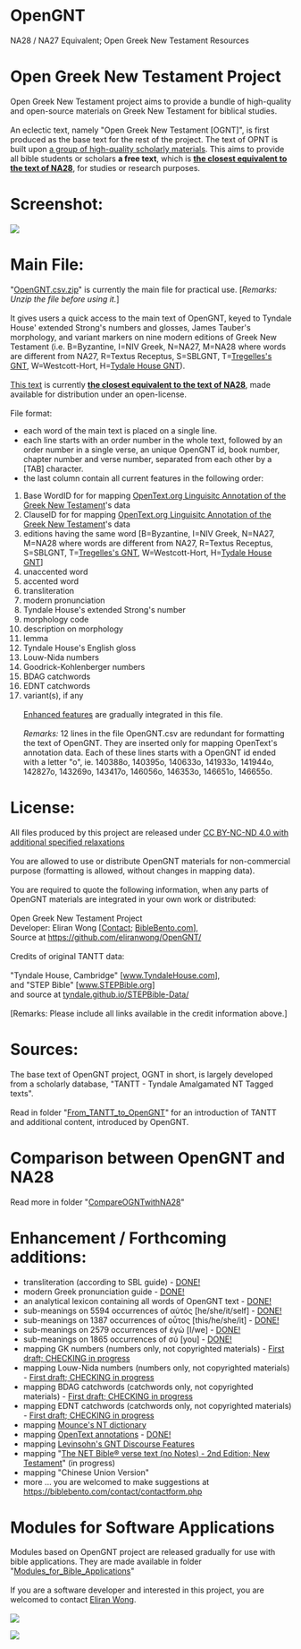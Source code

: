 # OpenGNT
NA28 / NA27 Equivalent; Open Greek New Testament Resources

# Open Greek New Testament Project

Open Greek New Testament project aims to provide a bundle of high-quality and open-source materials on Greek New Testament for biblical studies.
<br><br>
An eclectic text, namely "Open Greek New Testament [OGNT]", is first produced as the base text for the rest of the project.  The text of OPNT is built upon <a href='https://github.com/eliranwong/OpenGNT/tree/master/From_TANTT_to_OpenGNT'>a group of high-quality scholarly materials</a>.  This aims to provide all bible students or scholars <b>a free text</b>, which is <a href='https://github.com/eliranwong/OpenGNT/tree/master/CompareOGNTwithNA28'><b>the closest equivalent to the text of NA28</b></a>, for studies or research purposes.

# Screenshot:

<img src="screenshot.jpg">

# Main File:

"<a href='https://github.com/eliranwong/OpenGNT/blob/master/OpenGNT.csv.zip'>OpenGNT.csv.zip</a>" is currently the main file for practical use. [<i>Remarks: Unzip the file before using it.</i>]
<br><br>
It gives users a quick access to the main text of OpenGNT, keyed to Tyndale House' extended Strong's numbers and glosses, James Tauber's morphology, and variant markers on nine modern editions of Greek New Testament (i.e. B=Byzantine, I=NIV Greek, N=NA27, M=NA28 where words are different from NA27, R=Textus Receptus, S=SBLGNT, T=<a href='http://www.tyndalehouse.com/tregelles/' target='_blank'>Tregelles's GNT</a>, W=Westcott-Hort, H=<a href='https://www.thegreeknewtestament.com' target='_blank'>Tydale House GNT</a>).
<br><br>
<a href='https://github.com/eliranwong/OpenGNT/blob/master/OpenGNT.csv.zip'>This text</a> is currently <a href='https://github.com/eliranwong/OpenGNT/tree/master/CompareOGNTwithNA28'><b>the closest equivalent to the text of NA28</b></a>, made available for distribution under an open-license.
<br><br>
File format:
- each word of the main text is placed on a single line.<br>
- each line starts with an order number in the whole text, followed by an order number in a single verse, an unique OpenGNT id, book number, chapter number and verse number, separated from each other by a [TAB] character.<br>
- the last column contain all current features in the following order:<br>
1) Base WordID for for mapping <a href='https://github.com/OpenText-org/original_annotation' target='_blank'>OpenText.org Linguisitc Annotation of the Greek New Testament</a>'s data<br>
2) ClauseID for for mapping <a href='https://github.com/OpenText-org/original_annotation' target='_blank'>OpenText.org Linguisitc Annotation of the Greek New Testament</a>'s data<br>
3) editions having the same word [B=Byzantine, I=NIV Greek, N=NA27, M=NA28 where words are different from NA27, R=Textus Receptus, S=SBLGNT, T=<a href='http://www.tyndalehouse.com/tregelles/' target='_blank'>Tregelles's GNT</a>, W=Westcott-Hort, H=<a href='https://www.thegreeknewtestament.com' target='_blank'>Tydale House GNT</a>]<br>
4) unaccented word<br>
5) accented word<br>
6) transliteration<br>
7) modern pronunciation<br>
8) Tyndale House's extended Strong's number<br>
9) morphology code<br>
10) description on morphology<br>
11) lemma<br>
12) Tyndale House's English gloss<br>
13) Louw-Nida numbers<br>
14) Goodrick-Kohlenberger numbers<br>
15) BDAG catchwords<br>
16) EDNT catchwords<br>
17) variant(s), if any
<br><br>
<a href='https://github.com/eliranwong/OpenGNT/blob/master/README.md#enhancement--forthcoming-additions'>Enhanced features</a> are gradually integrated in this file.
<br><br>
<i>Remarks:</i> 12 lines in the file OpenGNT.csv are redundant for formatting the text of OpenGNT.  They are inserted only for mapping OpenText's annotation data.  Each of these lines starts with a OpenGNT id ended with a letter "o", ie. 140388o, 140395o, 140633o, 141933o, 141944o, 142827o, 143269o, 143417o, 146056o, 146353o, 146651o, 146655o.

# License:

All files produced by this project are released under <a href='https://creativecommons.org/licenses/by-nd/4.0/legalcode' target='_blank'>CC BY-NC-ND 4.0 with additional specified relaxations</a>
<br><br>
You are allowed to use or distribute OpenGNT materials for non-commercial purpose (formatting is allowed, without changes in mapping data).
<br><br>
You are required to quote the following information, when any parts of OpenGNT materials are integrated in your own work or distributed:
<br><br>
Open Greek New Testament Project<br>
Developer: Eliran Wong [<a href='https://biblebento.com/contact/contactform.php' target='_blank'>Contact</a>; <a href='https://biblebento.com/' target='_blank'>BibleBento.com</a>],<br>
Source at <a href='https://github.com/eliranwong/OpenGNT' target='_blank'>https://github.com/eliranwong/OpenGNT/</a>
<br><br>
Credits of original TANTT data:
<br><br>
"Tyndale House, Cambridge" [<a href='www.TyndaleHouse.com' target='_blank'>www.TyndaleHouse.com</a>],<br>
and "STEP Bible" [<a href='www.STEPBible.org' target='_blank'>www.STEPBible.org</a>]<br>
and source at <a href='tyndale.github.io/STEPBible-Data/' target='_blank'>tyndale.github.io/STEPBible-Data/</a>
<br><br>
[Remarks: Please include all links available in the credit information above.]

# Sources:

The base text of OpenGNT project, OGNT in short, is largely developed from a scholarly database, "TANTT - Tyndale Amalgamated NT Tagged texts".
<br><br>
Read in folder "<a href='https://github.com/eliranwong/OpenGNT/tree/master/From_TANTT_to_OpenGNT'>From_TANTT_to_OpenGNT</a>" for an introduction of TANTT and additional content, introduced by OpenGNT. 

# Comparison between OpenGNT and NA28

Read more in folder "<a href='https://github.com/eliranwong/OpenGNT/tree/master/CompareOGNTwithNA28'>CompareOGNTwithNA28</a>"

# Enhancement / Forthcoming additions:

- transliteration (according to SBL guide) - <a href='https://github.com/eliranwong/OpenGNT/blob/master/OpenGNT.csv.zip'>DONE!</a><br>
- modern Greek pronunciation guide - <a href='https://github.com/eliranwong/OpenGNT/blob/master/OpenGNT.csv.zip'>DONE!</a><br>
- an analytical lexicon containing all words of OpenGNT text - <a href='https://github.com/eliranwong/OpenGNT/blob/master/Enhancement/OpenGNT-Analytical_Lexicon.csv'>DONE!</a><br>
- sub-meanings on 5594 occurrences of αὐτός [he/she/it/self] - <a href='https://github.com/eliranwong/OpenGNT/blob/master/OpenGNT.csv.zip'>DONE!</a><br>
- sub-meanings on 1387 occurrences of οὗτος [this/he/she/it] - <a href='https://github.com/eliranwong/OpenGNT/blob/master/OpenGNT.csv.zip'>DONE!</a><br>
- sub-meanings on 2579 occurrences of ἐγώ [I/we] - <a href='https://github.com/eliranwong/OpenGNT/blob/master/OpenGNT.csv.zip'>DONE!</a><br>
- sub-meanings on 1865 occurrences of σύ [you] - <a href='https://github.com/eliranwong/OpenGNT/blob/master/OpenGNT.csv.zip'>DONE!</a><br>
- mapping GK numbers (numbers only, not copyrighted materials) - <a href='https://github.com/eliranwong/OpenGNT/blob/master/OpenGNT.csv.zip'>First draft; CHECKING in progress</a><br>
- mapping Louw-Nida numbers (numbers only, not copyrighted materials) - <a href='https://github.com/eliranwong/OpenGNT/blob/master/OpenGNT.csv.zip'>First draft; CHECKING in progress</a><br>
- mapping BDAG catchwords (catchwords only, not copyrighted materials) - <a href='https://github.com/eliranwong/OpenGNT/blob/master/OpenGNT.csv.zip'>First draft; CHECKING in progress</a><br>
- mapping EDNT catchwords (catchwords only, not copyrighted materials) - <a href='https://github.com/eliranwong/OpenGNT/blob/master/OpenGNT.csv.zip'>First draft; CHECKING in progress</a><br>
- mapping <a href='https://github.com/billmounce/dictionary' target='_blank'>Mounce's NT dictionary</a><br>
- mapping <a href='https://github.com/OpenText-org/original_annotation' target='_blank'>OpenText annotations</a> - <a href='https://github.com/eliranwong/OpenGNT/blob/master/OpenGNT.csv.zip'>DONE!</a><br>
- mapping <a href='https://github.com/biblicalhumanities/levinsohn' target='_blank'>Levinsohn's GNT Discourse Features</a><br>
- mapping "<a href='http://netbible.com/' target='_blank'>The NET Bible® verse text (no Notes) - 2nd Edition; New Testament</a>" (in progress)<br>
- mapping "Chinese Union Version"<br>
- more ... you are welcomed to make suggestions at <a href='https://biblebento.com/contact/contactform.php' target='_blank'>https://biblebento.com/contact/contactform.php</a>

# Modules for Software Applications

Modules based on OpenGNT project are released gradually for use with bible applications.  They are made available in folder "<a href='https://github.com/eliranwong/OpenGNT/tree/master/Modules_for_Bible_Applications'>Modules_for_Bible_Applications</a>"
<br><br>
If you are a software developer and interested in this project, you are welcomed to contact <a href='https://biblebento.com/contact/contactform.php' target='_blank'>Eliran Wong</a>.
<br><br>
<img src="screenshot2.jpg">

<img src="screenshot3.png">

